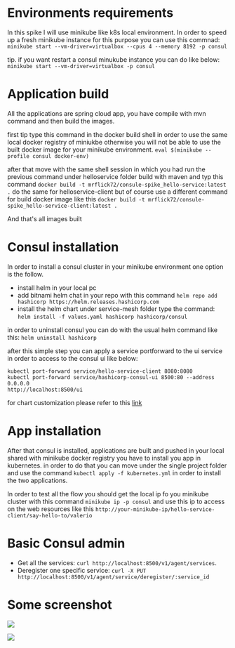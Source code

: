 # Environments requirements
In this spike I will use minikube like k8s local environment. In order to speed up a fresh minikube instance for this purpose 
you can use this commnad:
```minikube start --vm-driver=virtualbox --cpus 4 --memory 8192 -p consul```

tip. if you want restart a consul minukube instance you can do like below:
```minikube start --vm-driver=virtualbox -p consul```

# Application build
All the applications are spring cloud app, you have compile with mvn command and then build the images.

first tip type this command in the docker build shell in order to use the same local docker registry of miniukbe otherwise 
you will not be able to use the built docker image for your minikube environment. 
```eval $(minikube --profile consul docker-env)```

after that move with the same shell session in which you had run the previous command under helloservice folder 
build with maven and typ this command ```docker build -t mrflick72/consule-spike_hello-service:latest .``` 
do the same for helloservice-client but of course use a different command for build docker image like this 
```docker build -t mrflick72/consule-spike_hello-service-client:latest .```

And that's all images built


# Consul installation
In order to install a consul cluster in your minikube environment one option is the follow.
- install helm in your local pc
- add bitnami helm chat in your repo with this command ```helm repo add hashicorp https://helm.releases.hashicorp.com```
- install the helm chart under service-mesh folder type the command: ```helm install -f values.yaml hashicorp hashicorp/consul```

in order to uninstall consul you can do with the usual helm command like this: ```helm uninstall hashicorp```

after this simple step you can apply a service portforward to the ui service in order to access to the consul ui like below: 

```
kubectl port-forward service/hello-service-client 8080:8080
kubectl port-forward service/hashicorp-consul-ui 8500:80 --address 0.0.0.0
http://localhost:8500/ui
```

for chart customization please refer to this [link](https://github.com/bitnami/charts/tree/master/bitnami/consul)

# App installation
After that consul is installed, applications are built and pushed in your local shared with minikube docker registry you have to 
install you app in kubernetes. in order to do that you can move under the single project folder and use the command
```kubectl apply -f kubernetes.yml``` in order to install the two applications.

In order to test all the flow you should get the local ip fo you minikube cluster with this command ```minikube ip -p consul``` 
and use this ip to access on the web resources like this ```http://your-minikube-ip/hello-service-client/say-hello-to/valerio```


# Basic Consul admin

- Get all the services: ```curl http://localhost:8500/v1/agent/services```.
- Deregister one specific service: ```curl -X PUT  http://localhost:8500/v1/agent/service/deregister/:service_id ```

# Some screenshot 

![](images/consul_services.png)

![](images/consul_key_value.png)
